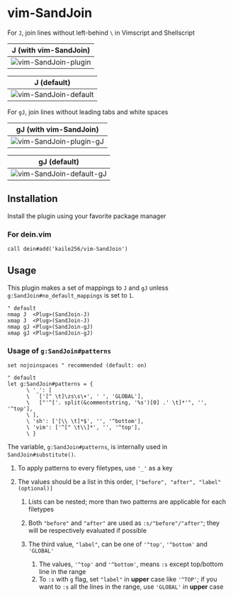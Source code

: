 # vim-SandJoin

For `J`, join lines without left-behind `\` in Vimscript and Shellscript

| J (with vim-SandJoin)                                                                                                        |
| ---------------------------------------------------------------------------------------------------------------------------- |
| ![vim-SandJoin-plugin](https://user-images.githubusercontent.com/46470475/74579672-abfce380-4fdf-11ea-9e50-247404c8c410.gif) |

| J (default)                                                                                                                   |
| ----------------------------------------------------------------------------------------------------------------------------- |
| ![vim-SandJoin-default](https://user-images.githubusercontent.com/46470475/74579673-ac957a00-4fdf-11ea-8dca-d27cc0d8b0c9.gif) |

For `gJ`, join lines without leading tabs and white spaces

| gJ (with vim-SandJoin)                                                                                                          |
| ------------------------------------------------------------------------------------------------------------------------------- |
| ![vim-SandJoin-plugin-gJ](https://user-images.githubusercontent.com/46470475/74579897-c5069400-4fe1-11ea-87e9-e92efa80bd15.gif) |

| gJ (default)                                                                                                                     |
| -------------------------------------------------------------------------------------------------------------------------------- |
| ![vim-SandJoin-default-gJ](https://user-images.githubusercontent.com/46470475/74579898-c637c100-4fe1-11ea-88f4-97bb902978da.gif) |

## Installation

Install the plugin using your favorite package manager

### For dein.vim

```vim
call dein#add('kaile256/vim-SandJoin')
```

## Usage

This plugin makes a set of mappings to `J` and `gJ` unless
`g:SandJoin#no_default_mappings` is set to `1`.

```vim
" default
nmap J  <Plug>(SandJoin-J)
xmap J  <Plug>(SandJoin-J)
nmap gJ <Plug>(SandJoin-gJ)
xmap gJ <Plug>(SandJoin-gJ)
```

### Usage of `g:SandJoin#patterns`

```vim
set nojoinspaces " recommended (default: on)

" default
let g:SandJoin#patterns = {
      \ '_': [
      \   ['[^ \t]\zs\s\+', ' ', 'GLOBAL'],
      \   ["'^['. split(&commentstring, '%s')[0] .' \t]*'", '', '^top'],
      \ ],
      \ 'sh': ['[\\ \t]*$', '', '^bottom'],
      \ 'vim': ['^[" \t\\]*', '', '^top'],
      \ }
```

The variable, `g:SandJoin#patterns`, is internally used in `SandJoin#substitute()`.

1. To apply patterns to every filetypes, use `'_'` as a key

1. The values should be a list in this order,
   `["before", "after", "label"(optional)]`

   1. Lists can be nested;
      more than two patterns are applicable for each filetypes

   1. Both `"before"` and `"after"` are used as `:s/"before"/"after"`;
      they will be respectively evaluated if possible

   1. The third value, `"label"`, can be
      one of `'^top'`, `'^bottom'` and `'GLOBAL'`

      1. The values, `'^top'` and `'^bottom'`, means
         `:s` except top/bottom line in the range
      1. To `:s` with `g` flag, set `"label"` in **upper** case like `'^TOP'`;
         if you want to `:s` all the lines in the range,
         use `'GLOBAL'` in **upper** case

